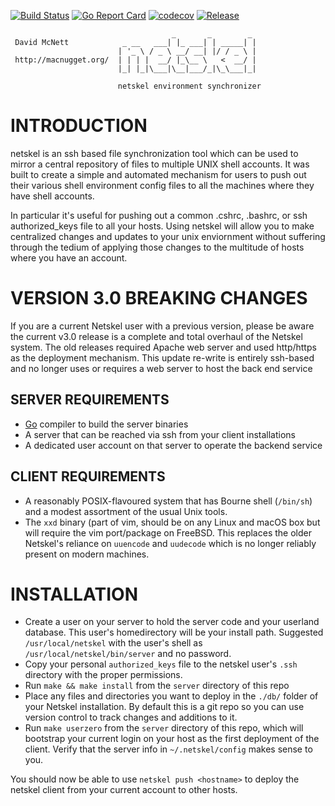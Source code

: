 [![Build Status](https://travis-ci.org/nugget/netskel.svg?branch=master)](https://travis-ci.org/nugget/netskel)
[![Go Report Card](https://goreportcard.com/badge/github.com/nugget/netskel)](https://goreportcard.com/report/github.com/nugget/netskel)
[![codecov](https://codecov.io/gh/nugget/netskel/branch/master/graph/badge.svg)](https://codecov.io/gh/nugget/netskel)
[![Release](https://img.shields.io/github/release/nugget/netskel.svg)](https://github.com/nugget/netskel/releases)

```
                                    _       _        _ 
 David McNett            _ __   ___| |_ ___| | _____| |
                        | '_ \ / _ \ __/ __| |/ / _ \ |
 http://macnugget.org/  | | | |  __/ |_\__ \   <  __/ |
                        |_| |_|\___|\__|___/_|\_\___|_|

                        netskel environment synchronizer
```
# INTRODUCTION

netskel is an ssh based file synchronization tool which can be used to 
mirror a central repository of files to multiple UNIX shell accounts.  It was
built to create a simple and automated mechanism for users to push out their
various shell environment config files to all the machines where they have
shell accounts.

In particular it's useful for pushing out a common .cshrc, .bashrc, or ssh
authorized_keys file to all your hosts.  Using netskel will allow you to make
centralized changes and updates to your unix enviornment without suffering
through the tedium of applying those changes to the multitude of hosts where
you have an account.

# VERSION 3.0 BREAKING CHANGES 

If you are a current Netskel user with a previous version, please be aware
the current v3.0 release is a complete and total overhaul of the Netskel
system.  The old releases required Apache web server and used http/https as
the deployment mechanism.  This update re-write is entirely ssh-based and 
no longer uses or requires a web server to host the back end service

## SERVER REQUIREMENTS

* [Go](https://golang.org) compiler to build the server binaries
* A server that can be reached via ssh from your client installations
* A dedicated user account on that server to operate the backend service

## CLIENT REQUIREMENTS

* A reasonably POSIX-flavoured system that has Bourne shell (`/bin/sh`) and 
  a modest assortment of the usual Unix tools.
* The `xxd` binary (part of vim, should be on any Linux and macOS box but will
  require the vim port/package on FreeBSD.  This replaces the older Netskel's
  reliance on `uuencode` and `uudecode` which is no longer reliably present on
  modern machines.

# INSTALLATION

* Create a user on your server to hold the server code and your userland
  database.  This user's homedirectory will be your install path.  Suggested
  `/usr/local/netskel` with the user's shell as `/usr/local/netskel/bin/server`
  and no password.
* Copy your personal `authorized_keys` file to the netskel user's `.ssh` 
  directory with the proper permissions.
* Run `make && make install` from the `server` directory of this repo
* Place any files and directories you want to deploy in the `./db/` folder of
  your Netskel installation.  By default this is a git repo so you can use
  version control to track changes and additions to it.
* Run `make userzero` from the `server` directory of this repo, which will
  bootstrap your current login on your host as the first deployment of the
  client.  Verify that the server info in `~/.netskel/config` makes sense
  to you.

You should now be able to use `netskel push <hostname>` to deploy the netskel
client from your current account to other hosts.
